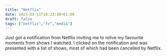 ```yaml
---
title: "Netflix"
date: 2023-04-11T18:23:48+01:00
draft: false
tags: ["netflix","tv","media"]
---
```


Just got a notification from Netflix inviting me to relive my favourite moments from shows I watched. I clicked on the notification and was presented with a list of shows, most of which had been cancelled by Netflix.